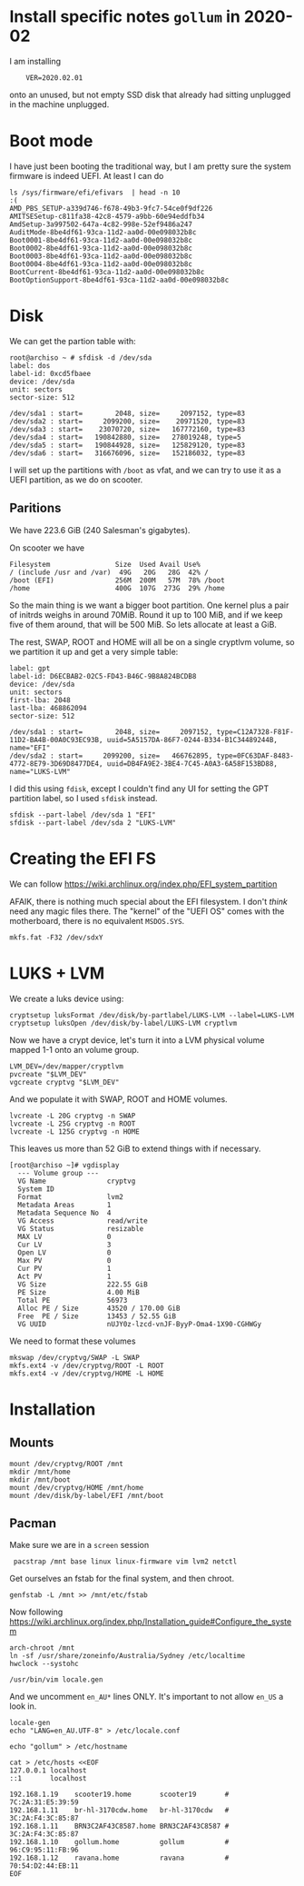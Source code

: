 # Install specific notes `gollum` in 2020-02

I am installing
```
    VER=2020.02.01
```
onto an unused, but not empty SSD disk that already had sitting unplugged in
the machine unplugged.

# Boot mode

I have just been booting the traditional way, but I am pretty sure the system
firmware is indeed UEFI.  At least I can do

```
ls /sys/firmware/efi/efivars  | head -n 10                                          :(
AMD_PBS_SETUP-a339d746-f678-49b3-9fc7-54ce0f9df226
AMITSESetup-c811fa38-42c8-4579-a9bb-60e94eddfb34
AmdSetup-3a997502-647a-4c82-998e-52ef9486a247
AuditMode-8be4df61-93ca-11d2-aa0d-00e098032b8c
Boot0001-8be4df61-93ca-11d2-aa0d-00e098032b8c
Boot0002-8be4df61-93ca-11d2-aa0d-00e098032b8c
Boot0003-8be4df61-93ca-11d2-aa0d-00e098032b8c
Boot0004-8be4df61-93ca-11d2-aa0d-00e098032b8c
BootCurrent-8be4df61-93ca-11d2-aa0d-00e098032b8c
BootOptionSupport-8be4df61-93ca-11d2-aa0d-00e098032b8c
```

# Disk

We can get the partion table with:

```
root@archiso ~ # sfdisk -d /dev/sda
label: dos
label-id: 0xcd5fbaee
device: /dev/sda
unit: sectors
sector-size: 512

/dev/sda1 : start=        2048, size=     2097152, type=83
/dev/sda2 : start=     2099200, size=    20971520, type=83
/dev/sda3 : start=    23070720, size=   167772160, type=83
/dev/sda4 : start=   190842880, size=   278019248, type=5
/dev/sda5 : start=   190844928, size=   125829120, type=83
/dev/sda6 : start=   316676096, size=   152186032, type=83
```

I will set up the partitions with `/boot` as vfat, and we can try to use it as
a UEFI partition, as we do on scooter.

## Paritions

We have 223.6 GiB (240 Salesman's gigabytes).

On scooter we have

```
Filesystem                Size  Used Avail Use%
/ (include /usr and /var)  49G   20G   28G  42% /
/boot (EFI)               256M  200M   57M  78% /boot
/home                     400G  107G  273G  29% /home
```

So the main thing is we want a bigger boot partition.  One kernel plus a pair
of initrds weighs in around 70MiB.  Round it up to 100 MiB, and if we keep five
of them around, that will be 500 MiB.  So lets allocate at least a GiB.

The rest, SWAP, ROOT and HOME will all be on a single cryptlvm volume, so we
partition it up and get a very simple table:

```
label: gpt
label-id: D6ECBAB2-02C5-FD43-B46C-9B8A824BCDB8
device: /dev/sda
unit: sectors
first-lba: 2048
last-lba: 468862094
sector-size: 512

/dev/sda1 : start=        2048, size=     2097152, type=C12A7328-F81F-11D2-BA4B-00A0C93EC93B, uuid=5A5157DA-86F7-0244-B334-B1C34489244B, name="EFI"
/dev/sda2 : start=     2099200, size=   466762895, type=0FC63DAF-8483-4772-8E79-3D69D8477DE4, uuid=DB4FA9E2-3BE4-7C45-A0A3-6A58F153BD88, name="LUKS-LVM"
```

I did this using `fdisk`, except I couldn't find any UI for setting the GPT
partition label, so I used `sfdisk` instead.

```
sfdisk --part-label /dev/sda 1 "EFI"
sfdisk --part-label /dev/sda 2 "LUKS-LVM"
```

# Creating the EFI FS

We can follow https://wiki.archlinux.org/index.php/EFI_system_partition

AFAIK, there is nothing much special about the EFI filesystem.  I don't *think*
need any magic files there.  The "kernel" of the "UEFI OS" comes with the
motherboard, there is no equivalent `MSDOS.SYS`.

```
mkfs.fat -F32 /dev/sdxY
```

# LUKS + LVM

We create a luks device using:

```
cryptsetup luksFormat /dev/disk/by-partlabel/LUKS-LVM --label=LUKS-LVM
cryptsetup luksOpen /dev/disk/by-label/LUKS-LVM cryptlvm
```

Now we have a crypt device, let's turn it into a LVM physical volume mapped 1-1
onto an volume group.

```
LVM_DEV=/dev/mapper/cryptlvm
pvcreate "$LVM_DEV"
vgcreate cryptvg "$LVM_DEV"
```

And we populate it with SWAP, ROOT and HOME volumes.

```
lvcreate -L 20G cryptvg -n SWAP
lvcreate -L 25G cryptvg -n ROOT
lvcreate -L 125G cryptvg -n HOME
```

This leaves us more than 52 GiB to extend things with if necessary.

```
[root@archiso ~]# vgdisplay
  --- Volume group ---
  VG Name               cryptvg
  System ID
  Format                lvm2
  Metadata Areas        1
  Metadata Sequence No  4
  VG Access             read/write
  VG Status             resizable
  MAX LV                0
  Cur LV                3
  Open LV               0
  Max PV                0
  Cur PV                1
  Act PV                1
  VG Size               222.55 GiB
  PE Size               4.00 MiB
  Total PE              56973
  Alloc PE / Size       43520 / 170.00 GiB
  Free  PE / Size       13453 / 52.55 GiB
  VG UUID               nUJY0z-lzcd-vnJF-ByyP-Oma4-1X90-CGHWGy
```
We need to format these volumes

```
mkswap /dev/cryptvg/SWAP -L SWAP
mkfs.ext4 -v /dev/cryptvg/ROOT -L ROOT
mkfs.ext4 -v /dev/cryptvg/HOME -L HOME
```

# Installation

## Mounts

```
mount /dev/cryptvg/ROOT /mnt
mkdir /mnt/home
mkdir /mnt/boot
mount /dev/cryptvg/HOME /mnt/home
mount /dev/disk/by-label/EFI /mnt/boot
```

## Pacman

Make sure we are in a `screen` session

```
 pacstrap /mnt base linux linux-firmware vim lvm2 netctl
```

Get ourselves an fstab for the final system, and then chroot.

```
genfstab -L /mnt >> /mnt/etc/fstab
```

Now following https://wiki.archlinux.org/index.php/Installation_guide#Configure_the_system

```
arch-chroot /mnt
ln -sf /usr/share/zoneinfo/Australia/Sydney /etc/localtime
hwclock --systohc

/usr/bin/vim locale.gen
```

And we uncomment `en_AU*` lines ONLY.  It's important to not allow `en_US` a look in.

```
locale-gen
echo "LANG=en_AU.UTF-8" > /etc/locale.conf

echo "gollum" > /etc/hostname

cat > /etc/hosts <<EOF
127.0.0.1 localhost
::1       localhost

192.168.1.19    scooter19.home       scooter19       # 7C:2A:31:E5:39:59
192.168.1.11    br-hl-3170cdw.home   br-hl-3170cdw   # 3C:2A:F4:3C:85:87
192.168.1.11    BRN3C2AF43C8587.home BRN3C2AF43C8587 # 3C:2A:F4:3C:85:87
192.168.1.10    gollum.home          gollum          # 96:C9:95:11:FB:96
192.168.1.12    ravana.home          ravana          # 70:54:D2:44:EB:11
EOF
```
